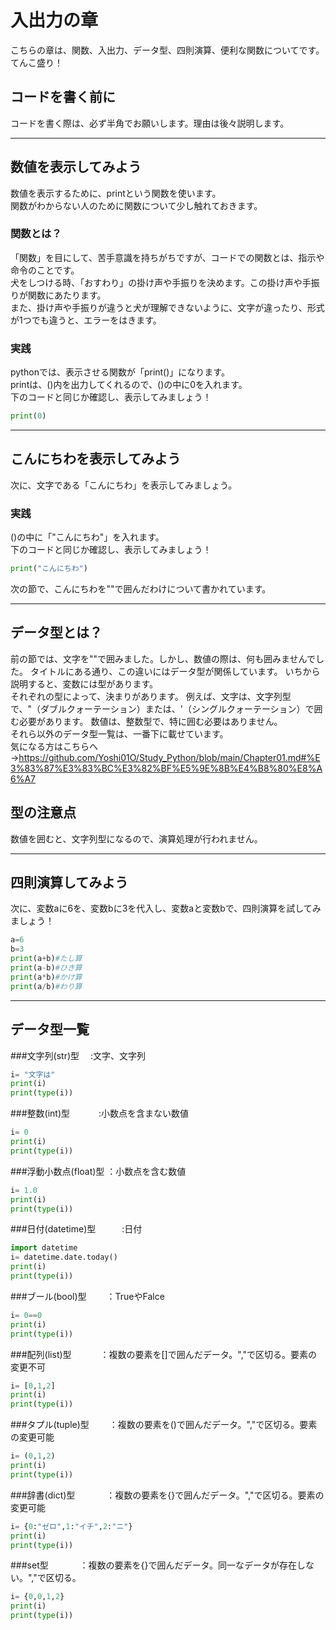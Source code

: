 # 入出力の章
こちらの章は、関数、入出力、データ型、四則演算、便利な関数についてです。てんこ盛り！
## コードを書く前に
コードを書く際は、必ず半角でお願いします。理由は後々説明します。

---

## 数値を表示してみよう
数値を表示するために、printという関数を使います。<br>
関数がわからない人のために関数について少し触れておきます。
### 関数とは？
「関数」を目にして、苦手意識を持ちがちですが、コードでの関数とは、指示や命令のことです。<br>
犬をしつける時、「おすわり」の掛け声や手振りを決めます。この掛け声や手振りが関数にあたります。<br>
また、掛け声や手振りが違うと犬が理解できないように、文字が違ったり、形式が1つでも違うと、エラーをはきます。<br>
### 実践
pythonでは、表示させる関数が「print()」になります。<br>
printは、()内を出力してくれるので、()の中に0を入れます。<br>
下のコードと同じか確認し、表示してみましょう！
```Python
print(0)
```
---

## こんにちわを表示してみよう
次に、文字である「こんにちわ」を表示してみましょう。
### 実践
()の中に「"こんにちわ"」を入れます。<br>
下のコードと同じか確認し、表示してみましょう！
```Python
print("こんにちわ")
```
次の節で、こんにちわを""で囲んだわけについて書かれています。

---

## データ型とは？
前の節では、文字を""で囲みました。しかし、数値の際は、何も囲みませんでした。
タイトルにある通り、この違いにはデータ型が関係しています。
いちから説明すると、変数には型があります。<br>
それぞれの型によって、決まりがあります。
例えば、文字は、文字列型で、"（ダブルクォーテーション）または、'（シングルクォーテーション）で囲む必要があります。
数値は、整数型で、特に囲む必要はありません。<br>
それら以外のデータ型一覧は、一番下に載せています。<br>
気になる方はこちらへ→https://github.com/Yoshi01O/Study_Python/blob/main/Chapter01.md#%E3%83%87%E3%83%BC%E3%82%BF%E5%9E%8B%E4%B8%80%E8%A6%A7<br>
## 型の注意点
数値を囲むと、文字列型になるので、演算処理が行われません。<br>


---

## 四則演算してみよう
次に、変数aに6を、変数bに3を代入し、変数aと変数bで、四則演算を試してみましょう！
```Python
a=6
b=3
print(a+b)#たし算
print(a-b)#ひき算
print(a*b)#かけ算
print(a/b)#わり算
```
---


## データ型一覧
###文字列(str)型　       :文字、文字列
```Python
i= "文字は"
print(i)
print(type(i))          
```
###整数(int)型　　　     :小数点を含まない数値
```Python
i= 0
print(i)
print(type(i))          
```
###浮動小数点(float)型   ：小数点を含む数値
```Python
i= 1.0
print(i)
print(type(i))          
```
###日付(datetime)型　　　:日付
```Python
import datetime
i= datetime.date.today()
print(i)
print(type(i))
```
###ブール(bool)型　　    ：TrueやFalce
```Python
i= 0==0 
print(i)
print(type(i))
```
###配列(list)型　　    　：複数の要素を[]で囲んだデータ。","で区切る。要素の変更不可
```Python
i= [0,1,2]
print(i)
print(type(i))
```
###タプル(tuple)型　　   ：複数の要素を()で囲んだデータ。","で区切る。要素の変更可能
```Python
i= (0,1,2)
print(i)
print(type(i))
```
###辞書(dict)型　　   　 ：複数の要素を{}で囲んだデータ。","で区切る。要素の変更可能
```Python
i= {0:"ゼロ",1:"イチ",2:"ニ"}
print(i)
print(type(i))
```
###set型　　       　   ：複数の要素を{}で囲んだデータ。同一なデータが存在しない。","で区切る。
```Python
i= {0,0,1,2}
print(i)
print(type(i))

```
